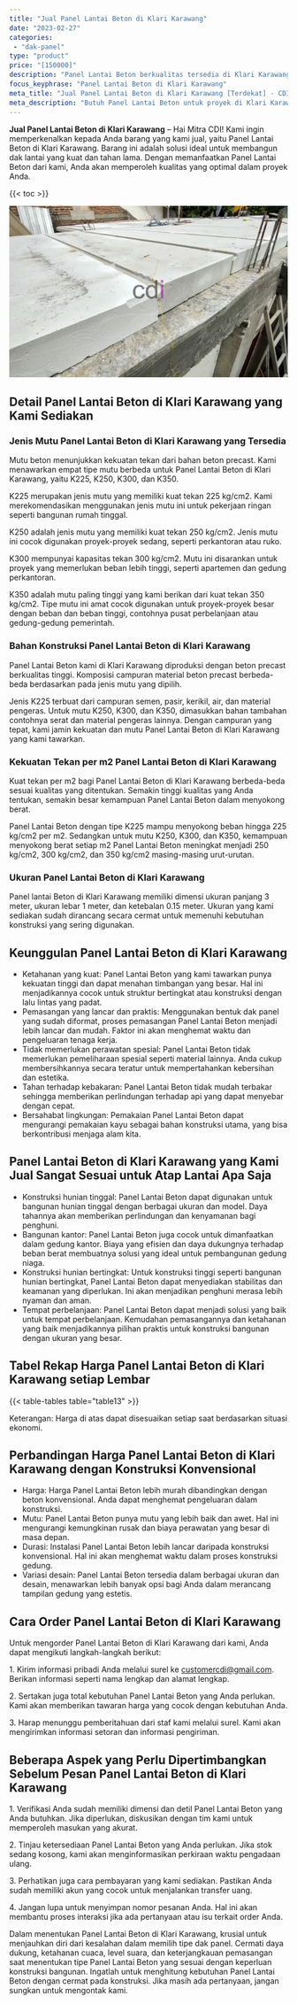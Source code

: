 ```yaml
---
title: "Jual Panel Lantai Beton di Klari Karawang"
date: "2023-02-27"
categories:
 - "dak-panel"
type: "product"
price: "[150000]"
description: "Panel Lantai Beton berkualitas tersedia di Klari Karawang. Solusi ideal untuk proyek konstruksi dengan kualitas unggul, Panel Lantai Beton memberikan ketahanan optimal untuk lantai dak. Dapatkan info lengkap."
focus_keyphrase: "Panel Lantai Beton di Klari Karawang"
meta_title: "Jual Panel Lantai Beton di Klari Karawang [Terdekat] - CDI"
meta_description: "Butuh Panel Lantai Beton untuk proyek di Klari Karawang?. Kami menyediakan Panel Lantai Beton premium untuk proyek konstruksi. Penawaran spesial hanya di sini."
---
```


**Jual Panel Lantai Beton di Klari Karawang** – Hai Mitra CDI! Kami ingin memperkenalkan kepada Anda barang yang kami jual, yaitu Panel Lantai Beton di Klari Karawang. Barang ini adalah solusi ideal untuk membangun dak lantai yang kuat dan tahan lama. Dengan memanfaatkan Panel Lantai Beton dari kami, Anda akan memperoleh kualitas yang optimal dalam proyek Anda.

{{< toc >}}

![Jual Panel Lantai Beton di Klari Karawang](/images/dak-panel/dak-panel-22.jpg)

## Detail Panel Lantai Beton di Klari Karawang yang Kami Sediakan

### Jenis Mutu Panel Lantai Beton di Klari Karawang yang Tersedia

Mutu beton menunjukkan kekuatan tekan dari bahan beton precast. Kami menawarkan empat tipe mutu berbeda untuk Panel Lantai Beton di Klari Karawang, yaitu K225, K250, K300, dan K350.

K225 merupakan jenis mutu yang memiliki kuat tekan 225 kg/cm2. Kami merekomendasikan menggunakan jenis mutu ini untuk pekerjaan ringan seperti bangunan rumah tinggal.

K250 adalah jenis mutu yang memiliki kuat tekan 250 kg/cm2. Jenis mutu ini cocok digunakan proyek-proyek sedang, seperti perkantoran atau ruko.

K300 mempunyai kapasitas tekan 300 kg/cm2. Mutu ini disarankan untuk proyek yang memerlukan beban lebih tinggi, seperti apartemen dan gedung perkantoran.

K350 adalah mutu paling tinggi yang kami berikan dari kuat tekan 350 kg/cm2. Tipe mutu ini amat cocok digunakan untuk proyek-proyek besar dengan beban dan beban tinggi, contohnya pusat perbelanjaan atau gedung-gedung pemerintah.

### Bahan Konstruksi Panel Lantai Beton di Klari Karawang

Panel Lantai Beton kami di Klari Karawang diproduksi dengan beton precast berkualitas tinggi. Komposisi campuran material beton precast berbeda-beda berdasarkan pada jenis mutu yang dipilih.

Jenis K225 terbuat dari campuran semen, pasir, kerikil, air, dan material pengeras. Untuk mutu K250, K300, dan K350, dimasukkan bahan tambahan contohnya serat dan material pengeras lainnya. Dengan campuran yang tepat, kami jamin kekuatan dan mutu Panel Lantai Beton di Klari Karawang yang kami tawarkan.

### Kekuatan Tekan per m2 Panel Lantai Beton di Klari Karawang

Kuat tekan per m2 bagi Panel Lantai Beton di Klari Karawang berbeda-beda sesuai kualitas yang ditentukan. Semakin tinggi kualitas yang Anda tentukan, semakin besar kemampuan Panel Lantai Beton dalam menyokong berat.

Panel Lantai Beton dengan tipe K225 mampu menyokong beban hingga 225 kg/cm2 per m2. Sedangkan untuk mutu K250, K300, dan K350, kemampuan menyokong berat setiap m2 Panel Lantai Beton meningkat menjadi 250 kg/cm2, 300 kg/cm2, dan 350 kg/cm2 masing-masing urut-urutan.

### Ukuran Panel Lantai Beton di Klari Karawang

Panel lantai Beton di Klari Karawang memiliki dimensi ukuran panjang 3 meter, ukuran lebar 1 meter, dan ketebalan 0.15 meter. Ukuran yang kami sediakan sudah dirancang secara cermat untuk memenuhi kebutuhan konstruksi yang sering digunakan.

## Keunggulan Panel Lantai Beton di Klari Karawang

*   Ketahanan yang kuat: Panel Lantai Beton yang kami tawarkan punya kekuatan tinggi dan dapat menahan timbangan yang besar. Hal ini menjadikannya cocok untuk struktur bertingkat atau konstruksi dengan lalu lintas yang padat.
*   Pemasangan yang lancar dan praktis: Menggunakan bentuk dak panel yang sudah diformat, proses pemasangan Panel Lantai Beton menjadi lebih lancar dan mudah. Faktor ini akan menghemat waktu dan pengeluaran tenaga kerja.
*   Tidak memerlukan perawatan spesial: Panel Lantai Beton tidak memerlukan pemeliharaan spesial seperti material lainnya. Anda cukup membersihkannya secara teratur untuk mempertahankan kebersihan dan estetika.
*   Tahan terhadap kebakaran: Panel Lantai Beton tidak mudah terbakar sehingga memberikan perlindungan terhadap api yang dapat menyebar dengan cepat.
*   Bersahabat lingkungan: Pemakaian Panel Lantai Beton dapat mengurangi pemakaian kayu sebagai bahan konstruksi utama, yang bisa berkontribusi menjaga alam kita.

## Panel Lantai Beton di Klari Karawang yang Kami Jual Sangat Sesuai untuk Atap Lantai Apa Saja

*   Konstruksi hunian tinggal: Panel Lantai Beton dapat digunakan untuk bangunan hunian tinggal dengan berbagai ukuran dan model. Daya tahannya akan memberikan perlindungan dan kenyamanan bagi penghuni.
*   Bangunan kantor: Panel Lantai Beton juga cocok untuk dimanfaatkan dalam gedung kantor. Biaya yang efisien dan daya dukungnya terhadap beban berat membuatnya solusi yang ideal untuk pembangunan gedung niaga.
*   Konstruksi hunian bertingkat: Untuk konstruksi tinggi seperti bangunan hunian bertingkat, Panel Lantai Beton dapat menyediakan stabilitas dan keamanan yang diperlukan. Ini akan menjadikan penghuni merasa lebih nyaman dan aman.
*   Tempat perbelanjaan: Panel Lantai Beton dapat menjadi solusi yang baik untuk tempat perbelanjaan. Kemudahan pemasangannya dan ketahanan yang baik menjadikannya pilihan praktis untuk konstruksi bangunan dengan ukuran yang besar.

## Tabel Rekap Harga Panel Lantai Beton di Klari Karawang setiap Lembar

{{< table-tables table="table13" >}}

Keterangan: Harga di atas dapat disesuaikan setiap saat berdasarkan situasi ekonomi.

## Perbandingan Harga Panel Lantai Beton di Klari Karawang dengan Konstruksi Konvensional

*   Harga: Harga Panel Lantai Beton lebih murah dibandingkan dengan beton konvensional. Anda dapat menghemat pengeluaran dalam konstruksi.
*   Mutu: Panel Lantai Beton punya mutu yang lebih baik dan awet. Hal ini mengurangi kemungkinan rusak dan biaya perawatan yang besar di masa depan.
*   Durasi: Instalasi Panel Lantai Beton lebih lancar daripada konstruksi konvensional. Hal ini akan menghemat waktu dalam proses konstruksi gedung.
*   Variasi desain: Panel Lantai Beton tersedia dalam berbagai ukuran dan desain, menawarkan lebih banyak opsi bagi Anda dalam merancang tampilan gedung yang estetis.

## Cara Order Panel Lantai Beton di Klari Karawang

Untuk mengorder Panel Lantai Beton di Klari Karawang dari kami, Anda dapat mengikuti langkah-langkah berikut:

1\.  Kirim informasi pribadi Anda melalui surel ke customercdi@gmail.com. Berikan informasi seperti nama lengkap dan alamat lengkap.

2\.  Sertakan juga total kebutuhan Panel Lantai Beton yang Anda perlukan. Kami akan memberikan tawaran harga yang cocok dengan kebutuhan Anda.

3\.  Harap menunggu pemberitahuan dari staf kami melalui surel. Kami akan mengirimkan informasi setoran dan informasi pengiriman.

## Beberapa Aspek yang Perlu Dipertimbangkan Sebelum Pesan Panel Lantai Beton di Klari Karawang

1\.  Verifikasi Anda sudah memiliki dimensi dan detil Panel Lantai Beton yang Anda butuhkan. Jika diperlukan, diskusikan dengan tim kami untuk memperoleh masukan yang akurat.

2\.  Tinjau ketersediaan Panel Lantai Beton yang Anda perlukan. Jika stok sedang kosong, kami akan menginformasikan perkiraan waktu pengadaan ulang.

3\.  Perhatikan juga cara pembayaran yang kami sediakan. Pastikan Anda sudah memiliki akun yang cocok untuk menjalankan transfer uang.

4\.  Jangan lupa untuk menyimpan nomor pesanan Anda. Hal ini akan membantu proses interaksi jika ada pertanyaan atau isu terkait order Anda.

Dalam menentukan Panel Lantai Beton di Klari Karawang, krusial untuk menjauhkan diri dari kesalahan dalam memilih tipe dak panel. Cermati daya dukung, ketahanan cuaca, level suara, dan keterjangkauan pemasangan saat menentukan tipe Panel Lantai Beton yang sesuai dengan keperluan konstruksi bangunan. Ingatlah untuk menghitung kebutuhan Panel Lantai Beton dengan cermat pada konstruksi. Jika masih ada pertanyaan, jangan sungkan untuk mengontak kami.